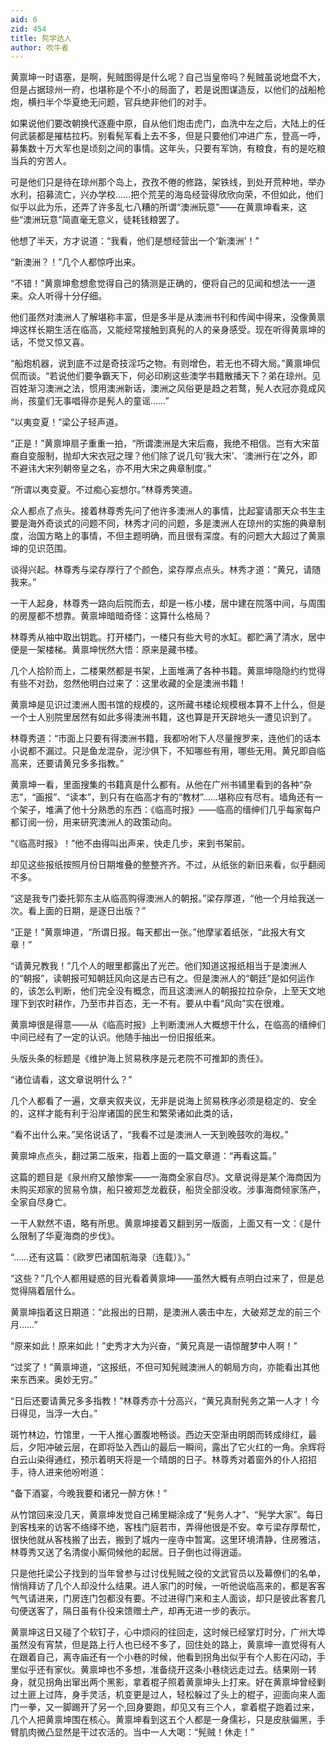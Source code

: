 ```yaml
---
aid: 6
zid: 454
title: 髡学达人
author: 吹牛者
---
```


黄禀坤一时语塞，是啊，髡贼图得是什么呢？自己当皇帝吗？髡贼虽说地盘不大，但是占据琼州一府，也堪称是个不小的局面了，若是说图谋造反，以他们的战船枪炮，横扫半个华夏绝无问题，官兵绝非他们的对手。

如果说他们要改朝换代逐鹿中原，自从他们炮击虎门，血洗中左之后，大陆上的任何武装都是摧枯拉朽。别看髡军看上去不多，但是只要他们冲进广东，登高一呼，募集数十万大军也是顷刻之间的事情。这年头，只要有军饷，有粮食，有的是吃粮当兵的穷苦人。

可是他们只是待在琼州那个岛上，孜孜不倦的修路，架铁线，到处开荒种地，举办水利，招募流亡，兴办学校……把个荒芜的海岛经营得欣欣向荣，不但如此，他们似乎以此为乐，还弄了许多乱七八糟的所谓“澳洲玩意”――在黄禀坤看来，这些“澳洲玩意”简直毫无意义，徒耗钱粮罢了。

他想了半天，方才说道：“我看，他们是想经营出一个‘新澳洲’！”

“新澳洲？！”几个人都惊呼出来。

“不错！”黄禀坤愈想愈觉得自己的猜测是正确的，便将自己的见闻和想法一一道来。众人听得十分仔细。

他们虽然对澳洲人了解堪称丰富，但是多半是从澳洲书刊和传闻中得来，没像黄禀坤这样长期生活在临高，又能经常接触到真髡的人的亲身感受。现在听得黄禀坤的话，不觉又惊又喜。

“船炮机器，说到底不过是奇技淫巧之物。有则增色，若无也不碍大局。”黄禀坤侃侃而谈。“若说他们要争霸天下，何必印刷这些澳学书籍散播天下？弟在琼州。见百姓渐习澳洲之法，惯用澳洲新话，澳洲之风俗更是趋之若鹜，髡人衣冠亦竟成风尚，孩童们无事唱得亦是髡人的童谣……”

“以夷变夏！”梁公子轻声道。

“正是！”黄禀坤扇子重重一拍，“所谓澳洲是大宋后裔，我绝不相信。岂有大宋苗裔自变服制，抛却大宋衣冠之理？他们除了说几句‘我大宋’、‘澳洲行在’之外，即不避讳大宋列朝帝皇之名，亦不用大宋之典章制度。”

“所谓以夷变夏。不过痴心妄想尔。”林尊秀笑道。

众人都点了点头。接着林尊秀先问了他许多澳洲人的事情，比起宴请那天众书生主要是海外奇谈式的问题不同，林秀才问的问题，多是澳洲人在琼州的实施的典章制度，治国方略上的事情，不但主题明确，而且很有深度。有的问题大大超过了黄禀坤的见识范围。

谈得兴起。林尊秀与梁存厚行了个颜色，梁存厚点点头。林秀才道：“黄兄，请随我来。”

一干人起身，林尊秀一路向后院而去，却是一栋小楼，居中建在院落中间，与周围的房屋都不想靠。黄禀坤暗暗奇怪：这算什么格局？

林尊秀从袖中取出钥匙。打开楼门，一楼只有些大号的水缸。都贮满了清水，居中便是一架楼梯。黄禀坤恍然大悟：原来是藏书楼。

几个人拾阶而上，二楼果然都是书架，上面堆满了各种书籍。黄禀坤隐隐约约觉得有些不对劲，忽然他明白过来了：这里收藏的全是澳洲书籍！

黄禀坤是见识过澳洲人图书馆的规模的，这所藏书楼论规模根本算不上什么，但是一个士人别院里居然有如此多得澳洲书籍，这也算是开天辟地头一遭见识到了。

林尊秀道：“市面上只要有得澳洲书籍，我都吩咐下人尽量搜罗来，连他们的话本小说都不漏过。只是鱼龙混杂，泥沙俱下，不知哪些有用，哪些无用。黄兄即自临高来，还要请黄兄多多指教。”

黄禀坤一看，里面搜集的书籍真是什么都有。从他在广州书铺里看到的各种“杂志”，“画报”、“读本”，到只有在临高才有的“教材”……堪称应有尽有。墙角还有一个架子，堆满了他十分熟悉的东西：《临高时报》――临高的缙绅们几乎每家每户都订阅一份，用来研究澳洲人的政策动向。

“《临高时报》！”他不由得叫出声来，快走几步，来到书架前。

却见这些报纸按照月份日期堆叠的整整齐齐。不过，从纸张的新旧来看，似乎翻阅不多。

“这是我专门委托郭东主从临高购得澳洲人的朝报。”梁存厚道，“他一个月给我送一次。看上面的日期，是逐日出版？”

“正是！”黄禀坤道，“所谓日报。每天都出一张。”他摩挲着纸张，“此报大有文章！”

“请黄兄教我！”几个人的眼里都露出了光芒。他们知道这报纸相当于是澳洲人的“朝报”，读朝报可知朝廷风向这是古已有之。但是澳洲人的“朝廷”是如何运作的，该怎么判断，他们完全没有概念，而且这澳洲人的朝报拉拉杂杂，上至天文地理下到农时耕作，乃至市井百态，无一不有。要从中看“风向”实在很难。

黄禀坤很是得意――从《临高时报》上判断澳洲人大概想干什么，在临高的缙绅们中间已经有了一定的认识。他随手抽出一份旧报纸来。

头版头条的标题是《维护海上贸易秩序是元老院不可推卸的责任》。

“诸位请看，这文章说明什么？”

几个人都看了一遍，文章夹叙夹议，无非是说海上贸易秩序必须是稳定的、安全的，这样才能有利于沿岸诸国的民生和繁荣诸如此类的话，

“看不出什么来。”吴佲说话了，“我看不过是澳洲人一天到晚鼓吹的海权。”

黄禀坤点点头，翻过第二版来，指着上面的一篇文章道：“再看这篇。”

这篇的题目是《泉州府又酿惨案――一海商全家自尽》。文章说得是某个海商因为未购买郑家的贸易令旗，船只被郑芝龙截获，船货全部没收。涉事海商倾家荡产，全家自尽身亡。

一干人默然不语，略有所思。黄禀坤接着又翻到另一版面，上面又有一文：《是什么限制了华夏海商的步伐》。

“……还有这篇：《欧罗巴诸国航海录（连载）》。”

“这些？”几个人都用疑惑的目光看着黄禀坤――虽然大概有点明白过来了，但是总觉得隔着层什么。

黄禀坤指着这日期道：“此报出的日期，是澳洲人袭击中左，大破郑芝龙的前三个月……”

“原来如此！原来如此！”史秀才大为兴奋，“黄兄真是一语惊醒梦中人啊！”

“过奖了！”黄禀坤道，“这报纸，不但可知髡贼澳洲人的朝局方向，亦能看出其他来东西来。奥妙无穷。”

“日后还要请黄兄多多指教！”林尊秀亦十分高兴，“黄兄真耐髡务之第一人才！今日得见，当浮一大白。”

斑竹林边，竹馆里，一干人推心置腹地畅谈。西边天空渐由明朗而转成绯红，最后，夕阳冲破云层，在即将坠入西山的最后一瞬间，露出了它火红的一角。余辉将白云山染得通红，预示着明天将是一个晴朗的日子。林尊秀对着窗外的仆人招招手，待人进来他吩咐道：

“备下酒宴，今晚我要和诸兄一醉方休！”

从竹馆回来没几天，黄禀坤发觉自己稀里糊涂成了“髡务人才”、“髡学大家”。每日到客栈来的访客不络绎不绝，客栈门庭若市，弄得他很是不安。幸亏梁存厚帮忙，很快他就从客栈搬了出去，搬到了城内一座寺中暂寓。这里环境清静，住房雅洁，林尊秀又送了名清俊小厮伺候他的起居。日子倒也过得逍遥。

只是他托梁公子找到的当年曾参与过讨伐髡贼之役的文武官员以及幕僚们的名单，悄悄拜访了几个人却没什么结果。进人家门的时候，一听他说临高来的，都是客客气气请进来，门房连门包都没有要。不过进得门来和主人面谈，却只是彼此客套几句便送客了，隔日虽有仆役来馈赠土产，却再无进一步的表示。

黄禀坤这日又碰了个软钉子，心中烦闷的往回走，这时候已经掌灯时分，广州大埠虽然没有宵禁，但是路上行人也已经不多了，回住处的路上，黄禀坤一直觉得有人在跟着自己，离寺庙还有一个小巷的时候，他看到拐角出似乎有个人影在闪动，手里似乎还有家伙。黄禀坤也不多想，准备绕开这条小巷绕远走过去。结果刚一转身，就见拐角出窜出两个黑影，拿着棍子照着黄禀坤头上打来。好在黄禀坤曾经剿过土匪上过阵，身手灵活，机变更是过人，轻松躲过了头上的棍子，迎面向来人面门一拳，又一脚踢开了另一个,回身要跑，却见又有三个人，拿着棍子跑着过来，几个人把黄禀坤围在核心。黄禀坤看到这五个人都是一身儒衫，只是皮肤偏黑，手臂肌肉微凸显然是干过农活的。当中一人大喝：“髡贼！休走！”
